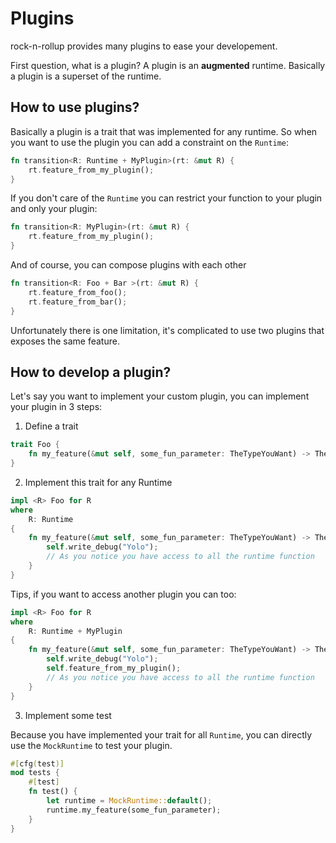# Plugins

rock-n-rollup provides many plugins to ease your developement.

First question, what is a plugin? A plugin is an **augmented** runtime. Basically a plugin is a superset of the runtime.

## How to use plugins?

Basically a plugin is a trait that was implemented for any runtime. So when you want to use the plugin you can add a constraint on the `Runtime`:

```rust
fn transition<R: Runtime + MyPlugin>(rt: &mut R) {
    rt.feature_from_my_plugin();
}
```

If you don't care of the `Runtime` you can restrict your function to your plugin and only your plugin:

```rust
fn transition<R: MyPlugin>(rt: &mut R) {
    rt.feature_from_my_plugin();
}
```

And of course, you can compose plugins with each other

```rust
fn transition<R: Foo + Bar >(rt: &mut R) {
    rt.feature_from_foo();
    rt.feature_from_bar();
}
```

Unfortunately there is one limitation, it's complicated to use two plugins that exposes the same feature.

## How to develop a plugin?

Let's say you want to implement your custom plugin, you can implement your plugin in 3 steps:

1. Define a trait

```rust
trait Foo {
    fn my_feature(&mut self, some_fun_parameter: TheTypeYouWant) -> TheResultYouWant
}
```

2. Implement this trait for any Runtime

```rust
impl <R> Foo for R
where
    R: Runtime
{
    fn my_feature(&mut self, some_fun_parameter: TheTypeYouWant) -> TheResultYouWant {
        self.write_debug("Yolo");
        // As you notice you have access to all the runtime function
    }
}
```

Tips, if you want to access another plugin you can too:

```rust
impl <R> Foo for R
where
    R: Runtime + MyPlugin
{
    fn my_feature(&mut self, some_fun_parameter: TheTypeYouWant) -> TheResultYouWant {
        self.write_debug("Yolo");
        self.feature_from_my_plugin();
        // As you notice you have access to all the runtime function
    }
}
```

3. Implement some test

Because you have implemented your trait for all `Runtime`, you can directly use the `MockRuntime` to test your plugin.

```rust
#[cfg(test)]
mod tests {
    #[test]
    fn test() {
        let runtime = MockRuntime::default();
        runtime.my_feature(some_fun_parameter);
    }
}
```
